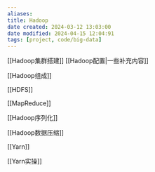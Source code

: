 ```yaml
---
aliases: 
title: Hadoop
date created: 2024-03-12 13:03:00
date modified: 2024-04-15 12:04:91
tags: [project, code/big-data]
---
```

[[Hadoop集群搭建]]
[[Hadoop配置|一些补充内容]]

[[Hadoop组成]]

[[HDFS]]

[[MapReduce]]

[[Hadoop序列化]]

[[Hadoop数据压缩]]

[[Yarn]]

[[Yarn实操]]